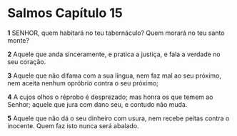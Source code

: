 # Salmos Capítulo 15

**1** 	SENHOR, quem habitará no teu tabernáculo? Quem morará no teu santo monte?

**2** 	Aquele que anda sinceramente, e pratica a justiça, e fala a verdade no seu coração.

**3** 	Aquele que não difama com a sua língua, nem faz mal ao seu próximo, nem aceita nenhum opróbrio contra o seu próximo;

**4** 	A cujos olhos o réprobo é desprezado; mas honra os que temem ao Senhor; aquele que jura com dano seu, e contudo não muda.

**5** 	Aquele que não dá o seu dinheiro com usura, nem recebe peitas contra o inocente. Quem faz isto nunca será abalado.


